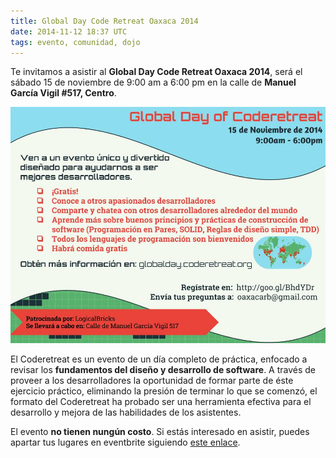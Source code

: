 ```yaml
---
title: Global Day Code Retreat Oaxaca 2014
date: 2014-11-12 18:37 UTC
tags: evento, comunidad, dojo
---
```


Te invitamos a asistir al __Global Day Code Retreat Oaxaca 2014__, será el sábado 15 de noviembre de 9:00 am a 6:00 pm en la calle de __Manuel García Vigil #517, Centro__.

[![flyer code retreat](/images/GDCR-2014-Flyer.jpg)](http://www.eventbrite.com/e/global-day-code-retreat-oaxaca-2014-tickets-14079697755 "Click para apartar lugares")

El Coderetreat es un evento de un día completo de práctica, enfocado a revisar los __fundamentos del diseño y desarrollo de software__. A través de proveer a los desarrolladores la oportunidad de formar parte de éste ejercicio práctico, eliminando la presión de terminar lo que se comenzó, el formato del Coderetreat ha probado ser una herramienta efectiva para el desarrollo y mejora de las habilidades de los asistentes.

El evento __no tienen nungún costo__. Si estás interesado en asistir, puedes apartar tus lugares en eventbrite siguiendo [este enlace](http://www.eventbrite.com/e/global-day-code-retreat-oaxaca-2014-tickets-14079697755).
